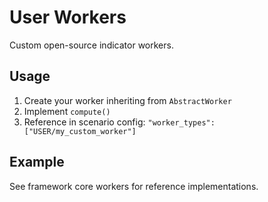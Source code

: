 # User Workers

Custom open-source indicator workers.

## Usage
1. Create your worker inheriting from `AbstractWorker`
2. Implement `compute()` 
3. Reference in scenario config: `"worker_types": ["USER/my_custom_worker"]`

## Example
See framework core workers for reference implementations.